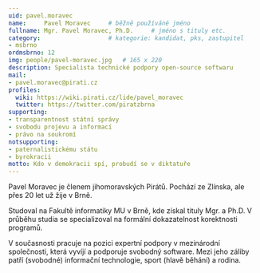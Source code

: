 ```yaml
---
uid: pavel.moravec
name:     Pavel Moravec  	# běžně používáné jméno
fullname: Mgr. Pavel Moravec, Ph.D.  	# jméno s tituly etc.
category:                 	# kategorie: kandidat, pks, zastupitel
- msbrno
ordmsbrno: 12
img: people/pavel-moravec.jpg   # 165 x 220
description: Specialista technické podpory open-source softwaru     	# kratký popis, max 160 znaků
mail:
- pavel.moravec@pirati.cz
profiles:
  wiki: https://wiki.pirati.cz/lide/pavel_moravec
  twitter: https://twitter.com/piratzbrna
supporting:
- transparentnost státní správy
- svobodu projevu a informací
- právo na soukromí
notsupporting:
- paternalistickému státu
- byrokracii
motto: Kdo v demokracii spí, probudí se v diktatuře
---
```


Pavel Moravec je členem jihomoravských Pirátů. Pochází ze Zlínska, ale přes 20 let už žije v Brně.

Studoval na Fakultě informatiky MU v Brně, kde získal tituly Mgr. a Ph.D. V průběhu studia se specializoval na formální dokazatelnost korektnosti programů.

V současnosti pracuje na pozici expertní podpory v mezinárodní společnosti, která vyvíjí a podporuje svobodný software. Mezi jeho záliby patří (svobodné) informační technologie, sport (hlavě běhání) a rodina.
